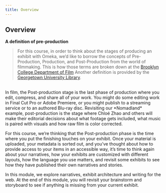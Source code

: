 ```yaml
---
title: Overview
---
```



## Overview

**A definition of pre-production**

> For this course, in order to think about the stages of producing an exhibit with Omeka, we’d like to borrow the concepts of Pre-Production, Production, and Post-Production from the world of filmmaking. This is how those terms are broken down at the [Brooklyn College Department of Film](http://www.brooklyn.cuny.edu/web/aca_visualmedia_film/2012_Production_Handbook_.pdf) Another definition is provided by the [Georgetown University Library](https://guides.library.georgetown.edu/documentary).

<br>
In film, the Post-production stage is the last phase of production where you edit, compress, and share all of your work. You might do some editing work in Final Cut Pro or Adobe Premiere, or you might publish to a streaming service or to an authored Blu-ray disc. Revisiting our *Nomadland* example, post-production is the stage where Chloé Zhao and others will make their editorial decisions about what footage gets included, what music is paired with visuals and how raw film is color corrected.

For this course, we’re thinking that the Post-production phase is the time where you put the finishing touches on your exhibit. Once your material is uploaded, your metadata is sorted out, and you’ve thought about how to provide access to your items in an accessible way, it’s time to think again about your narratives, how your exhibits are customized with different layouts, how the language you use matters, and revisit some exhibits to see how they have published their own narratives and stories.

In this module, we explore narratives, exhibit architecture and writing for the web. At the end of this module, you will revisit your brainstorm and storyboard to see if anything is missing from your current exhibit.
